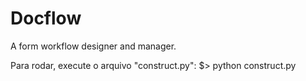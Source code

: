 # Docflow
A form workflow designer and manager.

Para rodar, execute o arquivo "construct.py":
$> python construct.py

